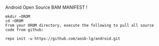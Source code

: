 Android Open Source BAM MANIFEST !

```
mkdir ~OROM
cd ~OROM
From your OROM directory, execute the following to pull all source code from github:

repo init -u https://github.com/aosb-lg/android.git
```    
